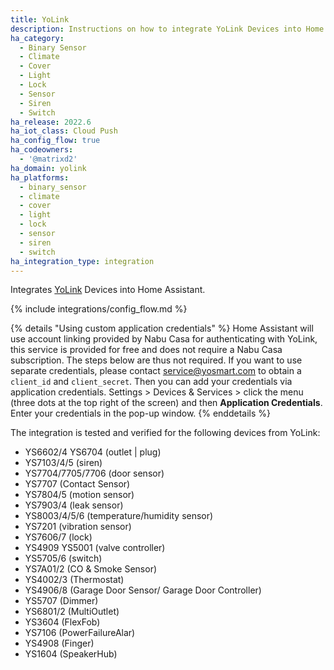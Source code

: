 ```yaml
---
title: YoLink
description: Instructions on how to integrate YoLink Devices into Home Assistant.
ha_category:
  - Binary Sensor
  - Climate
  - Cover
  - Light
  - Lock
  - Sensor
  - Siren
  - Switch
ha_release: 2022.6
ha_iot_class: Cloud Push
ha_config_flow: true
ha_codeowners:
  - '@matrixd2'
ha_domain: yolink
ha_platforms:
  - binary_sensor
  - climate
  - cover
  - light
  - lock
  - sensor
  - siren
  - switch
ha_integration_type: integration
---
```


Integrates [YoLink](https://www.yosmart.com/) Devices into Home Assistant.

{% include integrations/config_flow.md %}

{% details "Using custom application credentials" %}
Home Assistant will use account linking provided by Nabu Casa for authenticating with YoLink, this service is provided for free and does not require a Nabu Casa subscription. The steps below are thus not required.
If you want to use separate credentials, please contact <service@yosmart.com> to obtain a `client_id` and `client_secret`. Then you can add your credentials via application credentials. Settings > Devices & Services > click the menu (three dots at the top right of the screen) and then **Application Credentials**. Enter your credentials in the pop-up window.
{% enddetails %}

The integration is tested and verified for the following devices from YoLink:

- YS6602/4 YS6704 (outlet | plug)
- YS7103/4/5 (siren)
- YS7704/7705/7706 (door sensor)
- YS7707 (Contact Sensor)
- YS7804/5 (motion sensor)
- YS7903/4 (leak sensor)
- YS8003/4/5/6 (temperature/humidity sensor)
- YS7201 (vibration sensor)
- YS7606/7 (lock)
- YS4909 YS5001 (valve controller)
- YS5705/6 (switch)
- YS7A01/2 (CO & Smoke Sensor)
- YS4002/3 (Thermostat)
- YS4906/8 (Garage Door Sensor/ Garage Door Controller)
- YS5707 (Dimmer)
- YS6801/2 (MultiOutlet)
- YS3604 (FlexFob)
- YS7106 (PowerFailureAlar)
- YS4908 (Finger)
- YS1604 (SpeakerHub)
